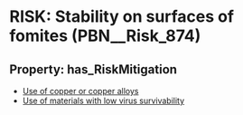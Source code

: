 # RISK: __Stability on surfaces of fomites__ (PBN__Risk_874)

## Property: has_RiskMitigation

* [Use of copper or copper alloys](PBN__RiskMitigation_1196)
* [Use of materials with low virus survivability](PBN__RiskMitigation_1197)

